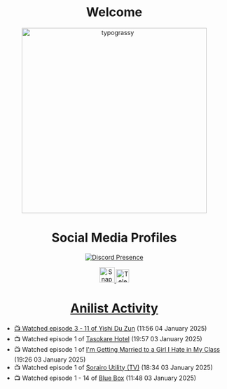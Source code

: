 <div align="center">

# Welcome
<a href="https://github.com/kawarimidoll/typograssy">
    <img alt="typograssy" src="https://typograssy.deno.dev/api?text=%E3%82%88%E3%81%86%E3%81%93%E3%81%9D%E3%81%BF%E3%81%AA%E3%81%95%E3%82%93%20-%20Sheby--&&l0=none&l1=82d9d0&l2=027353&l3=038c4c&l4=01402e&bg=none&frame=none&speed=100&comment=" width="421.99">
</a>

</div>

<div align="center">

# Social Media Profiles

[![Discord Presence](https://lanyard.cnrad.dev/api/612532963938271232)](https://discord.com/users/612532963938271232)


<a href="https://www.snapchat.com/add/a.sheby" title="Snapchat Profile">
    <img src="https://www.freepnglogos.com/uploads/snapchat-logo-png-0.png" width="35" alt="Snapchat Logo" />


<a href="https://t.me/ASheby" title="Telegram Profile">
    <img src="https://www.freepnglogos.com/uploads/telegram-logo-png-0.png" width="30" alt="Telegram Logo" />


</div>

<div align="center">

# Anilist Activity

</div>

<!-- ANILIST_ACTIVITY:start -->

-   📺 Watched episode 3 - 11 of [Yishi Du Zun](https://anilist.co/anime/166223) (11:56 04 January 2025)
-   📺 Watched episode 1 of [Tasokare Hotel](https://anilist.co/anime/178495) (19:57 03 January 2025)
-   📺 Watched episode 1 of [I'm Getting Married to a Girl I Hate in My Class](https://anilist.co/anime/178462) (19:26 03 January 2025)
-   📺 Watched episode 1 of [Sorairo Utility (TV)](https://anilist.co/anime/174596) (18:34 03 January 2025)
-   📺 Watched episode 1 - 14 of [Blue Box](https://anilist.co/anime/170942) (11:48 03 January 2025)

<!-- ANILIST_ACTIVITY:end -->
